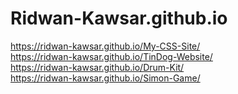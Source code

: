 # Ridwan-Kawsar.github.io

https://ridwan-kawsar.github.io/My-CSS-Site/
<br>
https://ridwan-kawsar.github.io/TinDog-Website/
<br>
https://ridwan-kawsar.github.io/Drum-Kit/
<br>
https://ridwan-kawsar.github.io/Simon-Game/
